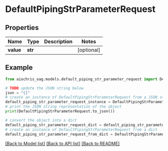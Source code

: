 # DefaultPipingStrParameterRequest


## Properties

Name | Type | Description | Notes
------------ | ------------- | ------------- | -------------
**value** | **str** |  | [optional] 

## Example

```python
from aiochris_oag.models.default_piping_str_parameter_request import DefaultPipingStrParameterRequest

# TODO update the JSON string below
json = "{}"
# create an instance of DefaultPipingStrParameterRequest from a JSON string
default_piping_str_parameter_request_instance = DefaultPipingStrParameterRequest.from_json(json)
# print the JSON string representation of the object
print(DefaultPipingStrParameterRequest.to_json())

# convert the object into a dict
default_piping_str_parameter_request_dict = default_piping_str_parameter_request_instance.to_dict()
# create an instance of DefaultPipingStrParameterRequest from a dict
default_piping_str_parameter_request_from_dict = DefaultPipingStrParameterRequest.from_dict(default_piping_str_parameter_request_dict)
```
[[Back to Model list]](../README.md#documentation-for-models) [[Back to API list]](../README.md#documentation-for-api-endpoints) [[Back to README]](../README.md)


